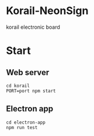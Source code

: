 # Korail-NeonSign
korail electronic board

# Start
## Web server
```
cd korail
PORT=port npm start
```
## Electron app
```
cd electron-app
npm run test
```